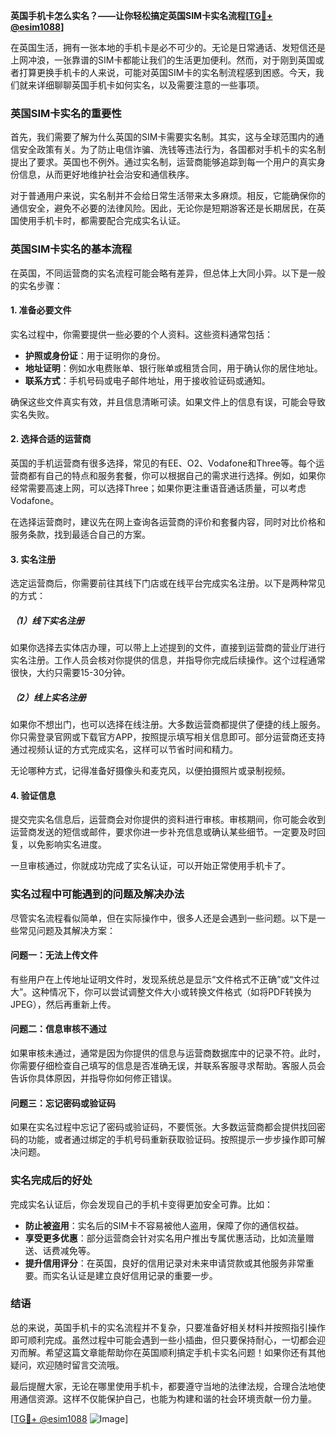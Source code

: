 **英国手机卡怎么实名？——让你轻松搞定英国SIM卡实名流程[[TG💪+ @esim1088](https://t.me/s/esim1088)]**

在英国生活，拥有一张本地的手机卡是必不可少的。无论是日常通话、发短信还是上网冲浪，一张靠谱的SIM卡都能让我们的生活更加便利。然而，对于刚到英国或者打算更换手机卡的人来说，可能对英国SIM卡的实名制流程感到困惑。今天，我们就来详细聊聊英国手机卡如何实名，以及需要注意的一些事项。

### 英国SIM卡实名的重要性

首先，我们需要了解为什么英国的SIM卡需要实名制。其实，这与全球范围内的通信安全政策有关。为了防止电信诈骗、洗钱等违法行为，各国都对手机卡的实名制提出了要求。英国也不例外。通过实名制，运营商能够追踪到每一个用户的真实身份信息，从而更好地维护社会治安和通信秩序。

对于普通用户来说，实名制并不会给日常生活带来太多麻烦。相反，它能确保你的通信安全，避免不必要的法律风险。因此，无论你是短期游客还是长期居民，在英国使用手机卡时，都需要配合完成实名认证。

### 英国SIM卡实名的基本流程

在英国，不同运营商的实名流程可能会略有差异，但总体上大同小异。以下是一般的实名步骤：

#### 1. 准备必要文件

实名过程中，你需要提供一些必要的个人资料。这些资料通常包括：
- **护照或身份证**：用于证明你的身份。
- **地址证明**：例如水电费账单、银行账单或租赁合同，用于确认你的居住地址。
- **联系方式**：手机号码或电子邮件地址，用于接收验证码或通知。

确保这些文件真实有效，并且信息清晰可读。如果文件上的信息有误，可能会导致实名失败。

#### 2. 选择合适的运营商

英国的手机运营商有很多选择，常见的有EE、O2、Vodafone和Three等。每个运营商都有自己的特点和服务套餐，你可以根据自己的需求进行选择。例如，如果你经常需要高速上网，可以选择Three；如果你更注重语音通话质量，可以考虑Vodafone。

在选择运营商时，建议先在网上查询各运营商的评价和套餐内容，同时对比价格和服务条款，找到最适合自己的方案。

#### 3. 实名注册

选定运营商后，你需要前往其线下门店或在线平台完成实名注册。以下是两种常见的方式：

##### （1）线下实名注册

如果你选择去实体店办理，可以带上上述提到的文件，直接到运营商的营业厅进行实名注册。工作人员会核对你提供的信息，并指导你完成后续操作。这个过程通常很快，大约只需要15-30分钟。

##### （2）线上实名注册

如果你不想出门，也可以选择在线注册。大多数运营商都提供了便捷的线上服务。你只需登录官网或下载官方APP，按照提示填写相关信息即可。部分运营商还支持通过视频认证的方式完成实名，这样可以节省时间和精力。

无论哪种方式，记得准备好摄像头和麦克风，以便拍摄照片或录制视频。

#### 4. 验证信息

提交完实名信息后，运营商会对你提供的资料进行审核。审核期间，你可能会收到运营商发送的短信或邮件，要求你进一步补充信息或确认某些细节。一定要及时回复，以免影响实名进度。

一旦审核通过，你就成功完成了实名认证，可以开始正常使用手机卡了。

### 实名过程中可能遇到的问题及解决办法

尽管实名流程看似简单，但在实际操作中，很多人还是会遇到一些问题。以下是一些常见问题及其解决方案：

#### 问题一：无法上传文件

有些用户在上传地址证明文件时，发现系统总是显示“文件格式不正确”或“文件过大”。这种情况下，你可以尝试调整文件大小或转换文件格式（如将PDF转换为JPEG），然后再重新上传。

#### 问题二：信息审核不通过

如果审核未通过，通常是因为你提供的信息与运营商数据库中的记录不符。此时，你需要仔细检查自己填写的信息是否准确无误，并联系客服寻求帮助。客服人员会告诉你具体原因，并指导你如何修正错误。

#### 问题三：忘记密码或验证码

如果在实名过程中忘记了密码或验证码，不要慌张。大多数运营商都会提供找回密码的功能，或者通过绑定的手机号码重新获取验证码。按照提示一步步操作即可解决问题。

### 实名完成后的好处

完成实名认证后，你会发现自己的手机卡变得更加安全可靠。比如：
- **防止被盗用**：实名后的SIM卡不容易被他人盗用，保障了你的通信权益。
- **享受更多优惠**：部分运营商会针对实名用户推出专属优惠活动，比如流量赠送、话费减免等。
- **提升信用评分**：在英国，良好的信用记录对未来申请贷款或其他服务非常重要。而实名认证是建立良好信用记录的重要一步。

### 结语

总的来说，英国手机卡的实名流程并不复杂，只要准备好相关材料并按照指引操作即可顺利完成。虽然过程中可能会遇到一些小插曲，但只要保持耐心，一切都会迎刃而解。希望这篇文章能帮助你在英国顺利搞定手机卡实名问题！如果你还有其他疑问，欢迎随时留言交流哦。

最后提醒大家，无论在哪里使用手机卡，都要遵守当地的法律法规，合理合法地使用通信资源。这样不仅能保护自己，也能为构建和谐的社会环境贡献一份力量。

[[TG💪+ @esim1088](https://t.me/s/esim1088) ![Image](https://i.postimg.cc/4NQfJmqS/Snipaste-2025-05-13-00-14-12.png)]